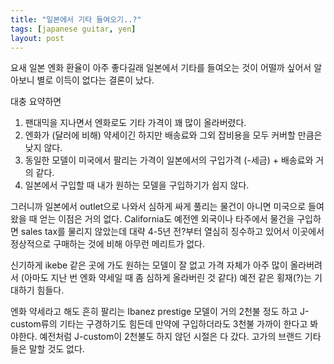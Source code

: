 ```yaml
---
title: "일본에서 기타 들여오기..?"
tags: [japanese guitar, yen]
layout: post
---
```


요새 일본 엔화 환율이 아주 좋다길래 일본에서 기타를 들여오는 것이 어떨까 싶어서 알아보니 별로 이득이 없다는 결론이 났다.

대충 요약하면

1. 팬대믹을 지나면서 엔화로도 기타 가격이 꽤 많이 올라버렸다.
2. 엔화가 (달러에 비해) 약세이긴 하지만 배송료와 그외 잡비용을 모두 커버할 만큼은 낮지 않다.
3. 동일한 모델이 미국에서 팔리는 가격이 일본에서의 구입가격 (-세금) + 배송료와 거의 같다.
4. 일본에서 구입할 때 내가 원하는 모델을 구입하기가 쉽지 않다.

그러니까 일본에서 outlet으로 나와서 심하게 싸게 풀리는 물건이 아니면 미국으로 들여왔을 때 얻는 이점은 거의 없다. California도 예전엔 외국이나 타주에서 물건을 구입하면 sales tax를 물리지 않았는데 대략 4-5년 전?부터 열심히 징수하고 있어서 이곳에서 정상적으로 구매하는 것에 비해 아무런 메리트가 없다.

신기하게 ikebe 같은 곳에 가도 원하는 모델이 잘 없고 가격 자체가 아주 많이 올라버려서 (아마도 지난 번 엔화 약세일 때 좀 심하게 올라버린 것 같다) 예전 같은 횡재(?)는 기대하기 힘들다.

엔화 약세라고 해도 흔히 팔리는 Ibanez prestige 모델이 거의 2천불 정도 하고 J-custom류의 기타는 구경하기도 힘든데 만약에 구입하더라도 3천불 가까이 한다고 봐야한다. 예전처럼 J-custom이 2천불도 하지 않던 시절은 다 갔다. 고가의 브랜드 기타들은 말할 것도 없다. 